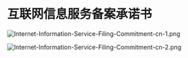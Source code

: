 # **互联网信息服务备案承诺书**

![Internet-Information-Service-Filing-Commitment-cn-1.png](../../../../../image/ICP-License-Service/Internet-Information-Service-Filing-Commitment-cn-1.png)

![Internet-Information-Service-Filing-Commitment-cn-2.png](../../../../../image/ICP-License-Service/Internet-Information-Service-Filing-Commitment-cn-2.png)

